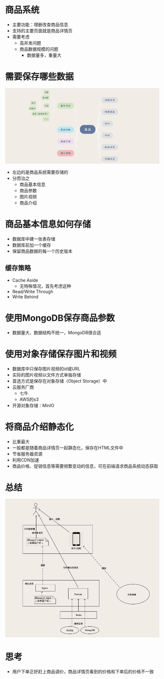 # 商品系统
- 主要功能：增删改查商品信息
- 支持的主要页面就是商品详情页
- 需要考虑
  * 高并发问题
  * 商品数据规模的问题
    * 数据量多，重量大 

# 需要保存哪些数据
![](./02_files/5e79d303ee01d57531000000.png)

- 左边的是商品系统需要存储的
- 分而治之
  * 商品基本信息
  * 商品参数
  * 图片视频
  * 商品介绍

# 商品基本信息如何存储
- 数据库中建一张表存储
- 数据库前加一个缓存
- 保留商品数据的每一个历史版本

## 缓存策略
- Cache Aside
  * 无特殊情况，首先考虑这种
- Read/Write Through
- Write Behind


# 使用MongoDB保存商品参数
- 数据量大、数据结构不统一，MongoDB很合适

# 使用对象存储保存图片和视频
- 数据库中只保存图片视频的id或URL
- 实际的图片视频以文件方式单独存储
- 首选方式是保存在对象存储（Object Storage）中
- 云服务厂商
  * 七牛
  * AWS的s3
- 开源对象存储：MinIO

# 将商品介绍静态化
- 比重最大
- 一般都是随着商品详情页一起静态化，保存在HTML文件中
- 节省服务器资源
- 利用CDN加速
- 商品价格、促销信息等需要频繁变动的信息，可在前端请求商品系统动态获取

# 总结
![](./02_files/5e79d99bee01d57531000001.png)

# 思考
- 用户下单正好赶上商品调价，商品详情页看到的价格和下单后的价格不一致